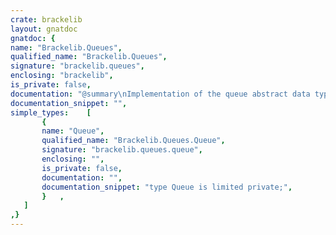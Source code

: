 ```yaml
---
crate: brackelib
layout: gnatdoc
gnatdoc: {
name: "Brackelib.Queues",
qualified_name: "Brackelib.Queues",
signature: "brackelib.queues",
enclosing: "brackelib",
is_private: false,
documentation: "@summary\nImplementation of the queue abstract data type\n\n@formal T",
documentation_snippet: "",
simple_types:    [
       {
       name: "Queue",
       qualified_name: "Brackelib.Queues.Queue",
       signature: "brackelib.queues.queue",
       enclosing: "",
       is_private: false,
       documentation: "",
       documentation_snippet: "type Queue is limited private;",
       }   ,
   ]
,}
---
```

